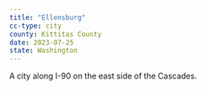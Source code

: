 ```yaml
---
title: "Ellensburg"
cc-type: city
county: Kittitas County
date: 2023-07-25
state: Washington
---
```

A city along I-90 on the east side of the Cascades.